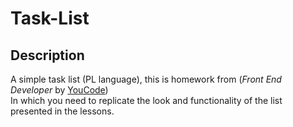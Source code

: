# Task-List

## Description
A simple task list (PL language), this is homework from (*Front End Developer* by [YouCode](https://youcode.pl/frontend-developer/))<br>
In which you need to replicate the look and functionality of the list presented in the lessons. 




